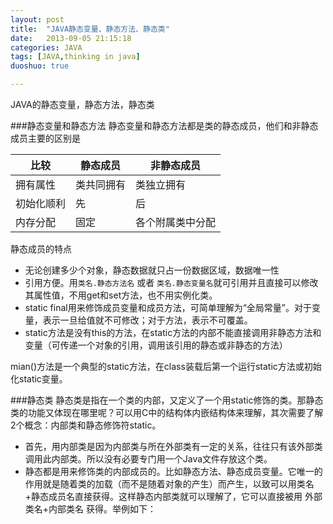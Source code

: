 ```yaml
---
layout: post
title:  "JAVA静态变量、静态方法、静态类"
date:   2013-09-05 21:15:18
categories: JAVA
tags: [JAVA,thinking in java]
duoshuo: true      

---   
```

JAVA的静态变量，静态方法，静态类

###静态变量和静态方法
静态变量和静态方法都是类的静态成员，他们和非静态成员主要的区别是

比较    |静态成员|非静态成员
-------|------ |--------
拥有属性|类共同拥有|类独立拥有
初始化顺利|先|后
内存分配|固定|各个附属类中分配

静态成员的特点 
 
* 无论创建多少个对象，静态数据就只占一份数据区域，数据唯一性
* 引用方便。用`类名.静态方法名` 或者  `类名.静态变量名`就可引用并且直接可以修改其属性值，不用get和set方法，也不用实例化类。
* static final用来修饰成员变量和成员方法，可简单理解为“全局常量”。对于变量，表示一旦给值就不可修改；对于方法，表示不可覆盖。
* static方法是没有this的方法，在static方法的内部不能直接调用非静态方法和变量（可传递一个对象的引用，调用该引用的静态或非静态的方法）

mian()方法是一个典型的static方法，在class装载后第一个运行static方法或初始化static变量。

###静态类
静态类是指在一个类的内部，又定义了一个用static修饰的类。那静态类的功能又体现在哪里呢？可以用C中的结构体内嵌结构体来理解，其次需要了解2个概念：内部类和静态修饰符static。

* 首先，用内部类是因为内部类与所在外部类有一定的关系，往往只有该外部类调用此内部类。所以没有必要专门用一个Java文件存放这个类。
* 静态都是用来修饰类的内部成员的。比如静态方法、静态成员变量。它唯一的作用就是随着类的加载（而不是随着对象的产生）而产生，以致可以用类名+静态成员名直接获得。这样静态内部类就可以理解了，它可以直接被用 外部类名+内部类名 获得。举例如下：